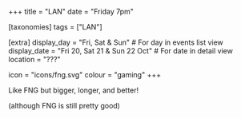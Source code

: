 +++
title = "LAN"
date = "Friday 7pm"

[taxonomies]
tags = ["LAN"]

[extra]
display_day = "Fri, Sat & Sun"     # For day in events list view
display_date = "Fri 20, Sat 21 & Sun 22 Oct"  # For date in detail view
location = "???"

icon = "icons/fng.svg"
colour = "gaming"
+++

Like FNG but bigger, longer, and better!

(although FNG is still pretty good)
